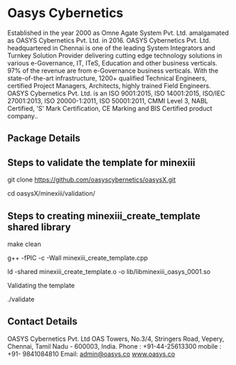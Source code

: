  Oasys Cybernetics 
===================
Established in the year 2000 as Omne Agate System Pvt. Ltd. amalgamated  as OASYS Cybernetics Pvt. Ltd. in 2016.
OASYS Cybernetics Pvt. Ltd. headquartered in Chennai is one of the leading System Integrators and Turnkey Solution Provider delivering cutting edge technology solutions in various  e-Governance, IT, ITeS, Education and other business verticals.
97% of the revenue are from e-Governance business verticals. With the state-of-the-art infrastructure, 1200+ qualified Technical Engineers, certified Project Managers, Architects, highly trained Field Engineers.
OASYS Cybernetics Pvt. Ltd. is an ISO 9001:2015, ISO 14001:2015, ISO/IEC 27001:2013, ISO 20000-1:2011, ISO 50001:2011, CMMI Level 3, NABL Certified, 'S' Mark Certification, CE Marking and BIS Certified product company..

Package Details
---------------







Steps to validate the template for minexiii
-------------------------------------------
git clone https://github.com/oasyscybernetics/oasysX.git

cd oasysX/minexiii/validation/

Steps to creating minexiii_create_template shared library
---------------------------------------------------------
make clean

g++ -fPIC -c -Wall minexiii_create_template.cpp

ld -shared minexiii_create_template.o -o lib/libminexiii_oasys_0001.so

Validating the template

./validate


Contact Details
---------------

OASYS Cybernetics Pvt. Ltd
OAS Towers, No.3/4, Stringers Road, Vepery, Chennai,
Tamil Nadu - 600003, India.
Phone : +91-44-25613300 
mobile : +91- 9841084810
Email: admin@oasys.co
www.oasys.co

